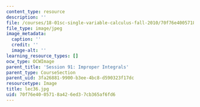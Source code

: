 ```yaml
---
content_type: resource
description: ''
file: /courses/18-01sc-single-variable-calculus-fall-2010/70f76e4005718a426ed37cb365af6fd6_lec36.jpg
file_type: image/jpeg
image_metadata:
  caption: ''
  credit: ''
  image-alt: ''
learning_resource_types: []
ocw_type: OCWImage
parent_title: 'Session 91: Improper Integrals'
parent_type: CourseSection
parent_uid: 3fa26881-9900-b3ee-4bc8-d590323f17dc
resourcetype: Image
title: lec36.jpg
uid: 70f76e40-0571-8a42-6ed3-7cb365af6fd6
---
```

